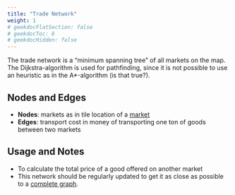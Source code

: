 ```yaml
---
title: "Trade Network"
weight: 1
# geekdocFlatSection: false
# geekdocToc: 6
# geekdocHidden: false
---
```


The trade network is a “minimum spanning tree” of all markets on the map. The Dijkstra-algorithm is used for pathfinding, since it is not possible to use an heuristic as in the A*-algorithm (is that true?).

## Nodes and Edges

* **Nodes**: markets as in tile location of a [market](docs/trade-system/market)
* **Edges**: transport cost in money of transporting one ton of goods between two markets

## Usage and Notes

* To calculate the total price of a good offered on another market
* This network should be regularly updated to get it as close as possible to a [complete graph](https://en.wikipedia.org/wiki/Complete_graph).
